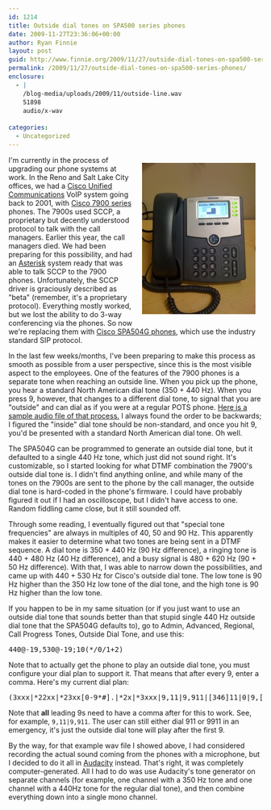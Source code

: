 ```yaml
---
id: 1214
title: Outside dial tones on SPA500 series phones
date: 2009-11-27T23:36:06+00:00
author: Ryan Finnie
layout: post
guid: http://www.finnie.org/2009/11/27/outside-dial-tones-on-spa500-series-phones/
permalink: /2009/11/27/outside-dial-tones-on-spa500-series-phones/
enclosure:
  - |
    /blog-media/uploads/2009/11/outside-line.wav
    51898
    audio/x-wav
    
categories:
  - Uncategorized
---
```

[<img src="/blog-media/2009/11/photo-225x300.jpg" alt="Cisco SPA504G" title="Cisco SPA504G" width="225" height="300" style="float: right; margin: 1em;" />](/blog-media/2009/11/photo.jpg)I'm currently in the process of upgrading our phone systems at work. In the Reno and Salt Lake City offices, we had a [Cisco Unified Communications](http://www.cisco.com/en/US/netsol/ns151/networking_solutions_unified_communications_home.html) VoIP system going back to 2001, with [Cisco 7900 series](http://www.cisco.com/en/US/products/hw/phones/ps379/index.html) phones. The 7900s used SCCP, a proprietary but decently understood protocol to talk with the call managers. Earlier this year, the call managers died. We had been preparing for this possibility, and had an [Asterisk](http://www.asterisk.org/) system ready that was able to talk SCCP to the 7900 phones. Unfortunately, the SCCP driver is graciously described as "beta" (remember, it's a proprietary protocol). Everything mostly worked, but we lost the ability to do 3-way conferencing via the phones. So now we're replacing them with [Cisco SPA504G phones](http://blog.voipsupply.com/first-look-cisco-spa504g-ip-phone), which use the industry standard SIP protocol.

In the last few weeks/months, I've been preparing to make this process as smooth as possible from a user perspective, since this is the most visible aspect to the employees. One of the features of the 7900 phones is a separate tone when reaching an outside line. When you pick up the phone, you hear a standard North American dial tone (350 + 440 Hz). When you press 9, however, that changes to a different dial tone, to signal that you are "outside" and can dial as if you were at a regular POTS phone. [Here is a sample audio file of that process.](/blog-media/2009/11/outside-line.wav) I always found the order to be backwards; I figured the "inside" dial tone should be non-standard, and once you hit 9, you'd be presented with a standard North American dial tone. Oh well.

The SPA504G can be programmed to generate an outside dial tone, but it defaulted to a single 440 Hz tone, which just did not sound right. It's customizable, so I started looking for what DTMF combination the 7900's outside dial tone is. I didn't find anything online, and while many of the tones on the 7900s are sent to the phone by the call manager, the outside dial tone is hard-coded in the phone's firmware. I could have probably figured it out if I had an oscilloscope, but I didn't have access to one. Random fiddling came close, but it still sounded off.

Through some reading, I eventually figured out that "special tone frequencies" are always in multiples of 40, 50 and 90 Hz. This apparently makes it easier to determine what two tones are being sent in a DTMF sequence. A dial tone is 350 + 440 Hz (90 Hz difference), a ringing tone is 440 + 480 Hz (40 Hz difference), and a busy signal is 480 + 620 Hz (90 + 50 Hz difference). With that, I was able to narrow down the possibilities, and came up with 440 + 530 Hz for Cisco's outside dial tone. The low tone is 90 Hz higher than the 350 Hz low tone of the dial tone, and the high tone is 90 Hz higher than the low tone.

If you happen to be in my same situation (or if you just want to use an outside dial tone that sounds better than that stupid single 440 Hz outside dial tone that the SPA504G defaults to), go to Admin, Advanced, Regional, Call Progress Tones, Outside Dial Tone, and use this:

<pre>440@-19,530@-19;10(*/0/1+2)</pre>

Note that to actually get the phone to play an outside dial tone, you must configure your dial plan to support it. That means that after every 9, enter a comma. Here's my current dial plan:

<pre>(3xxx|*22xx|*23xx[0-9*#].|*2x|*3xxx|9,11|9,911|[346]11|0|9,[2-9]xxxxxx|9,1[2-9]xx[2-9]xxxxxx|9,011xx[0-9*#].)</pre>

Note that **all** leading 9s need to have a comma after for this to work. See, for example, `9,11|9,911`. The user can still either dial 911 or 9911 in an emergency, it's just the outside dial tone will play after the first 9.

By the way, for that example wav file I showed above, I had considered recording the actual sound coming from the phones with a microphone, but I decided to do it all in [Audacity](http://audacity.sourceforge.net/) instead. That's right, it was completely computer-generated. All I had to do was use Audacity's tone generator on separate channels (for example, one channel with a 350 Hz tone and one channel with a 440Hz tone for the regular dial tone), and then combine everything down into a single mono channel.

